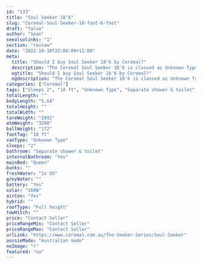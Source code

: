 ```yaml
---
id: "133"
title: "Soul Seeker 18'6"
slug: "Coromal-Soul-Seeker-18-foot-6-foot"
draft: "false"
author: "Sean"
seealsolinks: "1"
section: "review"
date: "2022-10-10T22:00:09+11:00"
meta:
  title: "Should I buy Soul Seeker 18'6 by Coromal?"
  description: "The Coromal Soul Seeker 18'6 is classed as Unknown Type, and sleeps 2 people. It is Australian made and comes in at 18 ft. It generally has Separate shower & toilet."
  ogtitle: "Should I buy Soul Seeker 18'6 by Coromal?"
  ogdescription: "The Coromal Soul Seeker 18'6 is classed as Unknown Type, and sleeps 2 people. It is Australian made and comes in at 18 ft. It generally has Separate shower & toilet."
categories: ["Coromal"]
tags: ["Sleeps 2", "18 ft", "Unknown Type", "Separate shower & toilet", "Full height", "Price Unknown", "Australian made"]
totalLength: ""
bodyLength: "5.64"
totalHeight: ""
totalWidth: ""
tareWeight: "2092"
atmWeight: "3200"
ballWeight: "172"
footTag: "18 ft"
vanType: "Unknown Type"
sleeps: "2"
bathroom: "Separate shower & toilet"
internalBathroom: "Yes"
mainBed: "Queen"
bunks: ""
freshWater: "2x 95"
greyWater: ""
battery: "Yes"
solar: "160W"
airCon: "Yes"
hybrid: ""
roofType: "Full height"
towHitch: ""
price: "Contact Seller"
priceRangeMin: "Contact Seller"
priceRangeMax: "Contact Seller"
urlLink: "https://www.coromal.com.au/The-Seeker-Series/Soul-Seeker"
aussieMade: "Australian made"
noImage: "r"
featured: "no"
---
```

